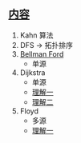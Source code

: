 ## [内容](https://blog.csdn.net/weixin_43682721/article/details/87897364)       
1.  Kahn 算法     
2.  DFS -> 拓扑排序     
3.  [Bellman Ford](https://www.cnblogs.com/xzxl/p/7232929.html)          
    + 单源      
4.  Dijkstra        
    + 单源      
    + [理解一](https://www.jianshu.com/p/8b3cdca55dc0)      
    + [理解二](https://zhuanlan.zhihu.com/p/454373256)      
5.  Floyd    
    + 多源      
    + [理解一](http://c.biancheng.net/algorithm/floyd-warshall.html)      
